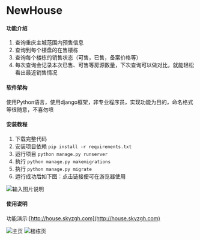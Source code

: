 # NewHouse

#### 功能介绍

1. 查询重庆主城范围内预售信息
2. 查询到每个楼盘的在售楼栋
3. 查询每个楼栋的销售状态（可售，已售，备案价格等）
4. 每次查询会记录本次已售、可售等房源数量，下次查询可以做对比，就能轻松看出最近销售情况

#### 软件架构

使用Python语言，使用django框架，非专业程序员，实现功能为目的，命名格式等很随意，不喜勿喷

#### 安装教程

1. 下载完整代码
2. 安装项目依赖 `pip install -r requirements.txt`
3. 运行项目 `python manage.py runserver`
4. 执行 `python manage.py makemigrations`
5. 执行 `python manage.py migrate`
6. 运行成功后如下图：点击链接便可在游览器使用

![输入图片说明](https://foruda.gitee.com/images/1745588321757390225/15baece6_15153574.png "运行成功")

#### 使用说明

功能演示:[http://house.skyzgh.com](http://house.skyzgh.com)

![主页](https://foruda.gitee.com/images/1745587635891772406/936959a3_15153574.png "主页")
![楼栋页](https://foruda.gitee.com/images/1745587691552711163/4a83254f_15153574.png "楼栋页")

